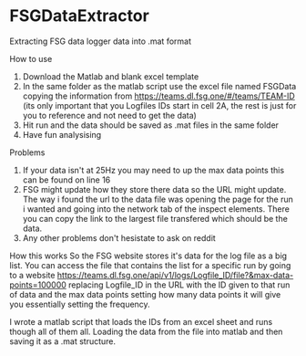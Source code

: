 # FSGDataExtractor
Extracting FSG data logger data into .mat format

How to use
1. Download the Matlab and blank excel template
2. In the same folder as the matlab script use the excel file named FSGData copying the information from https://teams.dl.fsg.one/#/teams/TEAM-ID (its only important that you Logfiles IDs start in cell 2A, the rest is just for you to reference and not need to get the data) 
3. Hit run and the data should be saved as .mat files in the same folder
4. Have fun analysising

Problems
1. If your data isn't at 25Hz you may need to up the max data points this can be found on line 16
2. FSG might update how they store there data so the URL might update. The way i found the url to the data file was opening the page for the run i wanted and going into the network tab of the inspect elements. There you can copy the link to the largest file transfered which should be the data.
3. Any other problems don't hesistate to ask on reddit

How this works
So the FSG website stores it's data for the log file as a big list. You can access the file that contains the list for a specific run by going to a website https://teams.dl.fsg.one/api/v1/logs/Logfile_ID/file?&max-data-points=100000 replacing Logfile_ID in the URL with the ID given to that run of data and the max data points setting how many data points it will give you essentially setting the frequency. 

I wrote a matlab script that loads the IDs from an excel sheet and runs though all of them all. Loading the data from the file into matlab and then saving it as a .mat structure.
